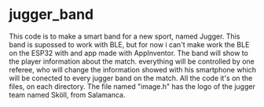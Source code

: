 # jugger_band
This code is to make a smart band for a new sport, named Jugger. This band is supossed to work with BLE, but for now i can't make work the BLE on the ESP32 with and app made with AppInventor. The band will show to the player information about the match. everything will be controlled by one referee, who will change the information showed with his smartphone which will be conected to every jugger band on the match.
All the code it's on the files, on each directory.
The file named "image.h" has the logo of the jugger team named Sköll, from Salamanca.
